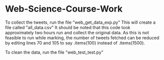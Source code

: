 # Web-Science-Course-Work
To collect the tweets, run the file "web_get_data_exp.py"
This will create a file called "all_data.csv"
It should be noted that this code took approximately two hours run and collect the original data. As this is not feasible to run while marking, the number of tweets fetched can be reduced by editing lines 70 and 105 to say .items(100) instead of .items(1500).


To clean the data, run the file "web_test_test.py"
